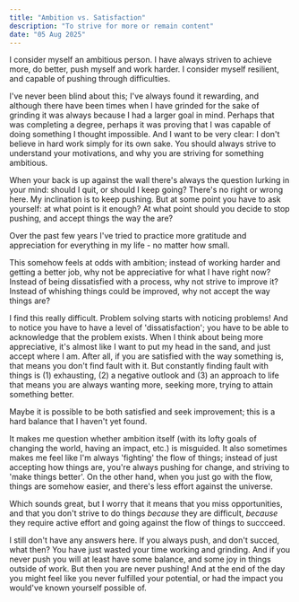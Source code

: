 ```yaml
---
title: "Ambition vs. Satisfaction"
description: "To strive for more or remain content"
date: "05 Aug 2025"
---
```


I consider myself an ambitious person. I have always striven to achieve more,
do better, push myself and work harder. I consider myself resilient, and
capable of pushing through difficulties.

I've never been blind about this; I've always found it rewarding, and although
there have been times when I have grinded for the sake of grinding it was
always because I had a larger goal in mind. Perhaps that was completing a
degree, perhaps it was proving that I was capable of doing something I thought
impossible. And I want to be very clear: I don't believe in hard work simply
for its own sake. You should always strive to understand your motivations, and
why you are striving for something ambitious.

When your back is up against the wall there's always the question lurking in
your mind: should I quit, or should I keep going? There's no right or wrong
here. My inclination is to keep pushing. But at some point you have to ask
yourself: at what point is it enough? At what point should you decide to stop
pushing, and accept things the way the are?

Over the past few years I've tried to practice more gratitude and appreciation
for everything in my life - no matter how small.

This somehow feels at odds with ambition; instead of working harder and getting
a better job, why not be appreciative for what I have right now? Instead of
being dissatisfied with a process, why not strive to improve it? Instead of
whishing things could be improved, why not accept the way things are?

I find this really difficult. Problem solving starts with noticing problems!
And to notice you have to have a level of 'dissatisfaction'; you have to be
able to acknowledge that the problem exists. When I think about being more
appreciative, it's almost like I want to put my head in the sand, and just
accept where I am. After all, if you are satisfied with the way something is,
that means you don't find fault with it. But constantly finding fault with
things is (1) exhausting, (2) a negative outlook and (3) an approach to life
that means you are always wanting more, seeking more, trying to attain
something better.

Maybe it is possible to be both satisfied and seek improvement; this is a hard
balance that I haven't yet found.

It makes me question whether ambition itself (with its lofty goals of changing
the world, having an impact, etc.) is misguided. It also sometimes makes me
feel like I'm always 'fighting' the flow of things; instead of just accepting
how things are, you're always pushing for change, and striving to 'make things
better'. On the other hand, when you just go with the flow, things are somehow
easier, and there's less effort against the universe.

Which sounds great, but I worry that it means that you miss opportunities, and
that you don't strive to do things _because_ they are difficult, _because_ they
require active effort and going against the flow of things to succceed.

I still don't have any answers here. If you always push, and don't succed, what
then? You have just wasted your time working and grinding. And if you never
push you will at least have some balance, and some joy in things outside of
work. But then you are never pushing! And at the end of the day you might feel
like you never fulfilled your potential, or had the impact you would've known
yourself possible of.
